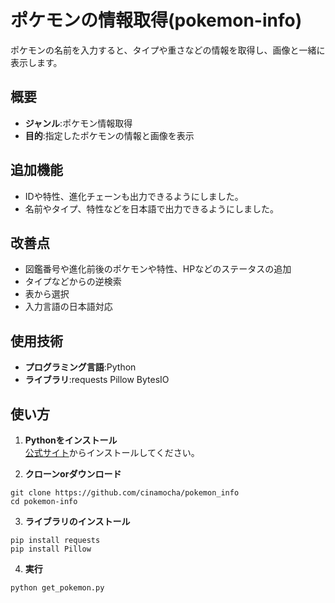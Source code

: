 # ポケモンの情報取得(pokemon-info)  
ポケモンの名前を入力すると、タイプや重さなどの情報を取得し、画像と一緒に表示します。  

## 概要  
- **ジャンル**:ポケモン情報取得
- **目的**:指定したポケモンの情報と画像を表示  
  
## 追加機能  
- IDや特性、進化チェーンも出力できるようにしました。
- 名前やタイプ、特性などを日本語で出力できるようにしました。  
  
## 改善点  
- 図鑑番号や進化前後のポケモンや特性、HPなどのステータスの追加  
- タイプなどからの逆検索  
- 表から選択  
- 入力言語の日本語対応  

## 使用技術  
- **プログラミング言語**:Python
- **ライブラリ**:requests Pillow BytesIO

## 使い方  

1. **Pythonをインストール**  
   [公式サイト](https://www.python.org/)からインストールしてください。

2. **クローンorダウンロード**
```
git clone https://github.com/cinamocha/pokemon_info
cd pokemon-info
```

3. **ライブラリのインストール**
```
pip install requests
pip install Pillow
```

4. **実行**
```
python get_pokemon.py
```
